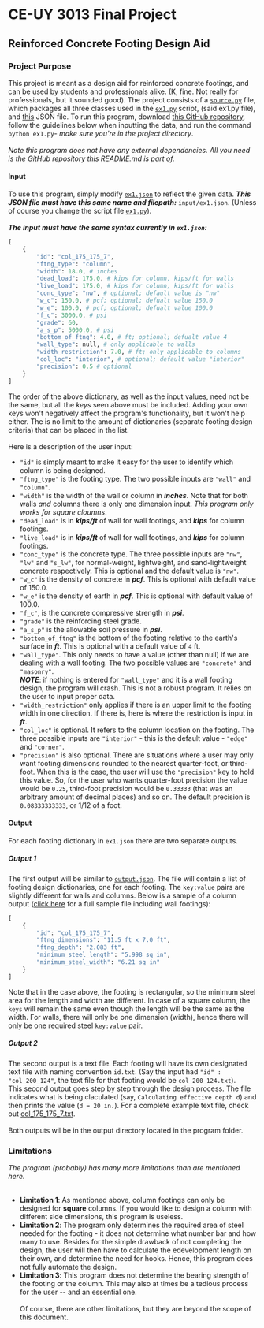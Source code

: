 # CE-UY 3013 Final Project

## Reinforced Concrete Footing Design Aid

### Project Purpose

This project is meant as a design aid for reinforced concrete footings, and 
can be used by students and professionals alike. (K, fine. Not really for 
professionals, but it sounded good). The project consists of a 
[`source.py`](https://github.com/aryeludmir/ceuy3013-final-project--footings/blob/main/source.py)
file, which packages all three classes used in the 
[`ex1.py`](https://github.com/aryeludmir/ceuy3013-final-project--footings/blob/main/ex1.py)
script, (said ex1.py file), and 
[this](https://github.com/aryeludmir/ceuy3013-final-project--footings/blob/main/input/ex1.json)
JSON file. To run this program, download [this
GitHub repository](https://github.com/aryeludmir/ceuy3013-final-project--footings.git),
follow the guidelines below when inputting the data, and run the command `python ex1.py`-
*make sure you're in the project directory*. 
<br />
<br />
*Note this program does not have any external dependencies. All you need is the
GitHub repository this README.md is part of.*

#### Input
To use this program, simply modify
[`ex1.json`](https://github.com/aryeludmir/ceuy3013-final-project--footings/blob/main/input/ex1.json)
to reflect the given data. ***This JSON file must have this same name and filepath:*** `input/ex1.json`.
(Unless of course you change the script file
[`ex1.py`](https://github.com/aryeludmir/ceuy3013-final-project--footings/blob/main/ex1.py)).
<br />
<br />
***The input must have the same syntax currently in `ex1.json`:***
<br />
```python
[
    {
        "id": "col_175_175_7",
        "ftng_type": "column",
        "width": 18.0, # inches
        "dead_load": 175.0, # kips for column, kips/ft for walls
        "live_load": 175.0, # kips for column, kips/ft for walls
        "conc_type": "nw", # optional; default value is "nw"
        "w_c": 150.0, # pcf; optional; defualt value 150.0
        "w_e": 100.0, # pcf; optional; defualt value 100.0
        "f_c": 3000.0, # psi
        "grade": 60,
        "a_s_p": 5000.0, # psi
        "bottom_of_ftng": 4.0, # ft; optional; defualt value 4
        "wall_type": null, # only applicable to walls
        "width_restriction": 7.0, # ft; only applicable to columns
        "col_loc": "interior", # optional; default value "interior"
        "precision": 0.5 # optional
    }
]
```
The order of the above dictionary, as well as the input values, need not 
be the same, but all the *keys* seen above must be included. Adding your
own keys won't negatively affect the program's functionality, but it won't help either.
The is no limit to the amount of dictionaries (separate footing design criteria) 
that can be placed in the list.
<br />
<br />
Here is a description of the user input:
<br />
* `"id"` is simply meant to make it easy for the user to identify
which column is being designed.
* `"ftng_type"` is the footing type. The two possible inputs are
`"wall"` and `"column"`.
* `"width"` is the width of the wall or column in ***inches***. Note that
for both walls *and* columns there is only one dimension input. *This
program only works for square cloumns*.
* `"dead_load"` is in ***kips/ft*** of wall for wall footings, and ***kips***
 for column footings.
* `"live_load"` is in ***kips/ft*** of wall for wall footings, and ***kips***
for column footings.
* `"conc_type"` is the concrete type. The three possible inputs are 
`"nw"`, `"lw"` and `"s_lw"`, for normal-weight, lightweight, and sand-lightweight
concrete respectively. This is optional and the default value is `"nw"`.
* `"w_c"` is the density of concrete in ***pcf***. This is optional with default 
 value of 150.0.
* `"w_e"` is the density of earth in ***pcf***. This is optional with default 
 value of 100.0.
* `"f_c"`, is the concrete compressive strength in ***psi***.
* `"grade"` is the reinforcing steel grade.
* `"a_s_p"` is the allowable soil pressure in ***psi***.
* `"bottom_of_ftng"` is the bottom of the footing relative to 
the earth's surface in ***ft***. This is optional with a default value of `4` ft.
* `"wall_type"`. This only needs to have a value (other than null) if we are 
dealing with a wall footing. The two possible values are `"concrete"` and `"masonry"`.
<br />***NOTE***: if nothing is entered for `"wall_type"` and it is a wall
footing design, the program will crash. This is not a robust program. It relies
on the user to input proper data.
* `"width_restriction"` only applies if there is an upper limit to the footing width 
in one direction. If there is, here is where the restriction is input in ***ft***.
* `"col_loc"` is optional. It refers to the column location on the footing. The three 
possible inputs are `"interior"` - this is the default value - `"edge"` and `"corner"`.
* `"precision"` is also optional. There are situations where a user may only 
 want footing dimensions rounded to the nearest quarter-foot, or third-foot. 
 When this is the case, the user will use the `"precision"` key to hold this value.
 So, for the user who wants quarter-foot precision the value would be `0.25`, third-foot precision
 would be `0.33333` (that was an arbitrary amount of decimal places) and so on. The
 default precision is `0.08333333333`, or 1/12 of a foot.

#### Output
For each footing dictionary in `ex1.json` there are two separate outputs.
##### Output 1
The first output will be similar to
[`output.json`](https://github.com/aryeludmir/ceuy3013-final-project--footings/blob/main/output/output.json).
The file will contain a list of footing design dictionaries, one for each footing.
The `key:value` pairs are slightly different for walls and columns. Below is a sample
of a column output 
([click here](https://github.com/aryeludmir/ceuy3013-final-project--footings/blob/main/output/output.json)
for a full sample file including wall footings):
```python
[       
    {
        "id": "col_175_175_7",
        "ftng_dimensions": "11.5 ft x 7.0 ft",
        "ftng_depth": "2.083 ft",
        "minimum_steel_length": "5.998 sq in",
        "minimum_steel_width": "6.21 sq in"
    }
]
```
Note that in the case above, the footing is rectangular, so the minimum steel area
for the length and width are different. In case of a square column, the `keys`
will remain the same even though the length will be the same as the width. For walls,
there will only be one dimension (width), hence there will only be one required steel
`key:value` pair.
##### Output 2
The second output is a text file. Each footing will have its own designated text file
with naming convention `id.txt`. (Say the input had `"id" : "col_200_124"`, the text file for that footing
would be `col_200_124.txt`).<br /> 
This second output goes step by step through the design process. The file indicates
what is being claculated (say, `Calculating effective depth d`) and then prints the value 
(`d = 20 in.`). For a complete example text file, check out 
[col_175_175_7.txt](https://github.com/aryeludmir/ceuy3013-final-project--footings/blob/main/output/col_175_175_7.txt).
<br /><br /> 
Both outputs wil be in the output directory located in the program folder.
### Limitations
*The program (probably) has many more limitations than are mentioned here.*
<br /><br />
* **Limitation 1**: As mentioned above, column footings can only be designed
for **square** columns. If you would like to design a column with different side dimensions, 
this program is useless.
* **Limitation 2**: The program only determines the required area of steel needed for the footing - 
it does not determine what number bar and how many to use. Besides for the simple drawback of not completing
the design, the user will then have to calculate the edevelopment length on their own, 
and determine the need for hooks. Hence, this program does not fully automate the 
design.
* **Limitation 3**: This program does not determine the bearing strength
of the footing or the column. This may also at times be a tedious process
for the user -- and an essential one.
<br /><br />
Of course, there are other limitations, but they are beyond the scope of this document.
